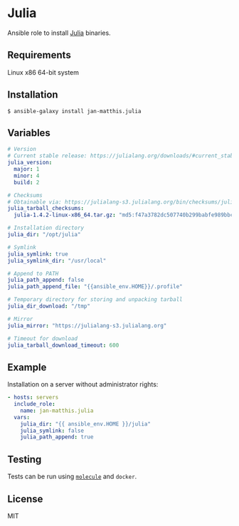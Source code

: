 # Julia

Ansible role to install [Julia](https://julialang.org) binaries.


## Requirements

Linux x86 64-bit system


## Installation

```commandline
$ ansible-galaxy install jan-matthis.julia
```

## Variables

```yaml
# Version
# Current stable release: https://julialang.org/downloads/#current_stable_release
julia_version:
  major: 1
  minor: 4
  build: 2

# Checksums
# Obtainable via: https://julialang-s3.julialang.org/bin/checksums/julia-X.X.X.md5
julia_tarball_checksums:
  julia-1.4.2-linux-x86_64.tar.gz: "md5:f47a3782dc507740b299babfe989bbc7"

# Installation directory
julia_dir: "/opt/julia"

# Symlink
julia_symlink: true
julia_symlink_dir: "/usr/local"

# Append to PATH
julia_path_append: false
julia_path_append_file: "{{ansible_env.HOME}}/.profile"

# Temporary directory for storing and unpacking tarball
julia_dir_download: "/tmp"

# Mirror
julia_mirror: "https://julialang-s3.julialang.org"

# Timeout for download
julia_tarball_download_timeout: 600
```


## Example

Installation on a server without administrator rights:

```yaml
- hosts: servers
  include_role:
    name: jan-matthis.julia
  vars:
    julia_dir: "{{ ansible_env.HOME }}/julia"
    julia_symlink: false
    julia_path_append: true
```


## Testing

Tests can be run using [`molecule`](https://molecule.readthedocs.io/en/latest/) and `docker`.


## License

MIT
